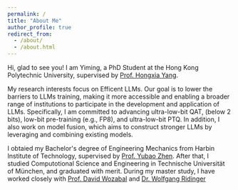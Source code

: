 ```yaml
---
permalink: /
title: "About Me"
author_profile: true
redirect_from: 
  - /about/
  - /about.html
---
```


Hi, glad to see you! I am Yiming, a PhD Student at the Hong Kong Polytechnic University, supervised by [Prof. Hongxia Yang](https://www.polyu.edu.hk/comp/people/academic-staff/prof-yang-hongxia/).

My research interests focus on Efficent LLMs. Our goal is to lower the barriers to LLMs training, making it more accessible and enabling a broader range of institutions to participate in the development and application of LLMs. Specifically, I am committed to advancing ultra-low-bit QAT, (below 2 bits), low-bit pre-training (e.g., FP8), and ultra-low-bit PTQ. In addition, I also work on model fusion, which aims to construct stronger LLMs by leveraging and combining existing models.

I obtaied my Bachelor's degree of Engineering Mechanics from Harbin Institute of Technology, supervised by [Prof. Yubao Zhen](https://homepage.hit.edu.cn/zhenyb?lang=zh). After that, I studied Computotional Science and Engineering in Technische Universität of München, and graduated with merit. During my master study, I have worked closely with [Prof. David Wozabal](https://www.professoren.tum.de/en/wozabal-david) and [Dr. Wolfgang Ridinger](https://www.linkedin.com/in/wolfgang-ridinger-37845b55/?locale=en_US)




